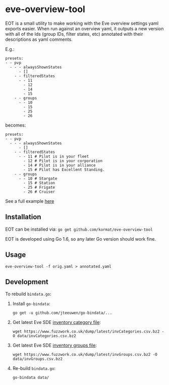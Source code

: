 # eve-overview-tool

EOT is a small utility to make working with the Eve overview settings yaml
exports easier. When run against an overview yaml, it outputs a new version
with all of the Ids (group IDs, filter states, etc) annotated with their
descriptions as yaml comments.

E.g.:
```
presets:
- - pvp
  - - - alwaysShownStates
      - []
    - - filteredStates
      - - 11
        - 12
        - 14
        - 15
    - - groups
      - - 10
        - 15
        - 25
        - 26
```
becomes:
```
presets:
- - pvp
  - - - alwaysShownStates
      - []
    - - filteredStates
      - - 11 # Pilot is in your fleet
        - 12 # Pilot is in your corporation
        - 14 # Pilot is in your alliance
        - 15 # Pilot has Excellent Standing.
    - - groups
      - - 10 # Stargate
        - 15 # Station
        - 25 # Frigate
        - 26 # Cruiser
```
See a full example [here](https://gist.github.com/kormat/098d3890015f4a5a81d0cd39ea5270d7)

## Installation

EOT can be installed via:
`go get github.com/kormat/eve-overview-tool`

EOT is developed using Go 1.6, so any later Go version should work fine.

## Usage

```
eve-overview-tool -f orig.yaml > annotated.yaml
```

## Development

To rebuild `bindata.go`:
1. Install `go-bindata`:
   ```
   go get -u github.com/jteeuwen/go-bindata/...
   ```
1. Get latest Eve SDE [inventory category file](https://www.fuzzwork.co.uk/dump/latest/invCategories.csv.bz2):
   ```
   wget https://www.fuzzwork.co.uk/dump/latest/invCategories.csv.bz2 -O data/invCategories.csv.bz2
   ```
1. Get latest Eve SDE [inventory groups file](https://www.fuzzwork.co.uk/dump/latest/invGroups.csv.bz2):
   ```
   wget https://www.fuzzwork.co.uk/dump/latest/invGroups.csv.bz2 -O data/invGroups.csv.bz2
   ```
1. Re-build `bindata.go`:
   ```
   go-bindata data/
   ```
